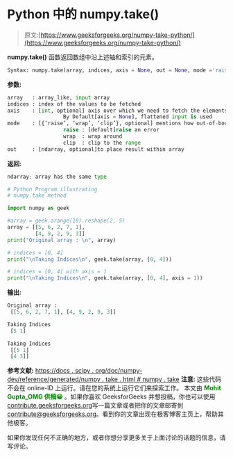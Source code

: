 # Python 中的 numpy.take()

> 原文:[https://www.geeksforgeeks.org/numpy-take-python/](https://www.geeksforgeeks.org/numpy-take-python/)

**numpy.take()** 函数返回数组中沿上述轴和索引的元素。

```py
Syntax: numpy.take(array, indices, axis = None, out = None, mode ='raise')
```

**参数:**

```py
array   : array_like, input array
indices : index of the values to be fetched
axis    : [int, optional] axis over which we need to fetch the elements; 
                  By Default[axis = None], flattened input is used
mode    : [{‘raise’, ‘wrap’, ‘clip’}, optional] mentions how out-of-bound indices will behave
                  raise : [default]raise an error 
                  wrap  : wrap around
                  clip  : clip to the range
out     : [ndarray, optional]to place result within array

```

**返回:**

```py
ndarray; array has the same type
```

```py
# Python Program illustrating
# numpy.take method

import numpy as geek

#array = geek.arange(10).reshape(2, 5)
array = [[5, 6, 2, 7, 1],
         [4, 9, 2, 9, 3]]
print("Original array : \n", array)

# indices = [0, 4]
print("\nTaking Indices\n", geek.take(array, [0, 4]))

# indices = [0, 4] with axis = 1
print("\nTaking Indices\n", geek.take(array, [0, 4], axis = 1))
```

**输出:**

```py
Original array : 
 [[5, 6, 2, 7, 1], [4, 9, 2, 9, 3]]

Taking Indices
 [5 1]

Taking Indices
 [[5 1]
 [4 3]]

```

**参考文献:**
[https://docs . scipy . org/doc/numpy-dev/reference/generated/numpy . take . html # numpy . take](https://docs.scipy.org/doc/numpy-dev/reference/generated/numpy.take.html#numpy.take)
**注意:**
这些代码不会在 online-ID 上运行。请在您的系统上运行它们来探索工作。
本文由 <font color="green">**Mohit Gupta_OMG 供稿😀**</font> 。如果你喜欢 GeeksforGeeks 并想投稿，你也可以使用[contribute.geeksforgeeks.org](http://www.contribute.geeksforgeeks.org)写一篇文章或者把你的文章邮寄到 contribute@geeksforgeeks.org。看到你的文章出现在极客博客主页上，帮助其他极客。

如果你发现任何不正确的地方，或者你想分享更多关于上面讨论的话题的信息，请写评论。